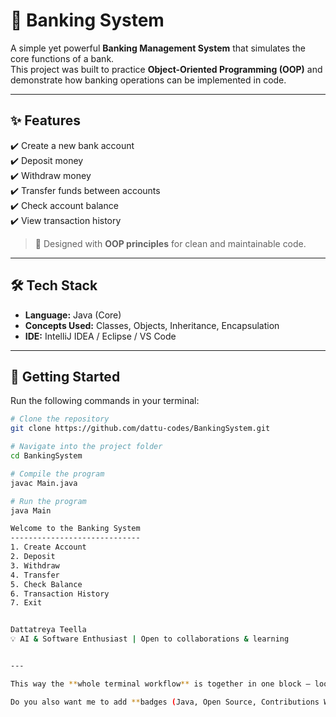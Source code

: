 # 🏦 Banking System

A simple yet powerful **Banking Management System** that simulates the core functions of a bank.  
This project was built to practice **Object-Oriented Programming (OOP)** and demonstrate how banking operations can be implemented in code.  

---

## ✨ Features
✔️ Create a new bank account  
✔️ Deposit money  
✔️ Withdraw money  
✔️ Transfer funds between accounts  
✔️ Check account balance  
✔️ View transaction history  

> 🧠 Designed with **OOP principles** for clean and maintainable code.

---

## 🛠️ Tech Stack
- **Language:** Java (Core)  
- **Concepts Used:** Classes, Objects, Inheritance, Encapsulation  
- **IDE:** IntelliJ IDEA / Eclipse / VS Code  

---

## 🚀 Getting Started

Run the following commands in your terminal:

```bash
# Clone the repository
git clone https://github.com/dattu-codes/BankingSystem.git

# Navigate into the project folder
cd BankingSystem

# Compile the program
javac Main.java

# Run the program
java Main

Welcome to the Banking System
-----------------------------
1. Create Account
2. Deposit
3. Withdraw
4. Transfer
5. Check Balance
6. Transaction History
7. Exit


Dattatreya Teella
💡 AI & Software Enthusiast | Open to collaborations & learning


---

This way the **whole terminal workflow** is together in one block — looks clean and professional ✨  

Do you also want me to add **badges (Java, Open Source, Contributions Welcome, etc.)** at the **top of this README** to make it even more eye-catching?
